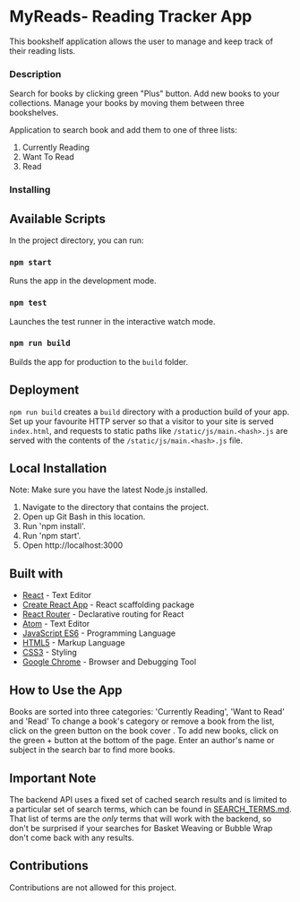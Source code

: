 # MyReads- Reading Tracker App

This bookshelf application allows the user to manage and keep track of their reading lists.

### Description

Search for books by clicking green "Plus" button. Add new books to your collections. Manage your books by moving them between three bookshelves.

Application to search book and add them to one of three lists:
1. Currently Reading
2. Want To Read
3. Read

### Installing

## Available Scripts

In the project directory, you can run:

### `npm start`

Runs the app in the development mode.<br>

### `npm test`

Launches the test runner in the interactive watch mode.<br>

### `npm run build`

Builds the app for production to the `build` folder.<br>

## Deployment

`npm run build` creates a `build` directory with a production build of your app. Set up your favourite HTTP server so that a visitor to your site is served `index.html`, and requests to static paths like `/static/js/main.<hash>.js` are served with the contents of the `/static/js/main.<hash>.js` file.

## Local Installation 
Note: Make sure you have the latest Node.js installed.
1. Navigate to the directory that contains the project.
2. Open up Git Bash in this location.
3. Run 'npm install'.
4. Run 'npm start'.
5. Open http://localhost:3000

## Built with

* [React](https://reactjs.org/) - Text Editor
* [Create React App](https://github.com/facebookincubator/create-react-app) - React scaffolding package
* [React Router](https://github.com/ReactTraining/react-router) - Declarative routing for React
* [Atom](https://atom.io) - Text Editor
* [JavaScript ES6](https://developer.mozilla.org/en-US/docs/Web/JavaScript) - Programming Language
* [HTML5](https://developer.mozilla.org/en-US/docs/Web/Guide/HTML/HTML5) - Markup Language
* [CSS3](https://developer.mozilla.org/en-US/docs/Web/CSS/CSS3) - Styling
* [Google Chrome](https://www.google.com/chrome/) - Browser and Debugging Tool


## How to Use the App
Books are sorted into three categories: 'Currently Reading', 'Want to Read' and 'Read'
To change a book's category or remove a book from the list, click on the green button on the book cover .
To add new books, click on the green + button at the bottom of the page. 
Enter an author's name or subject in the search bar to find more books.

## Important Note
The backend API uses a fixed set of cached search results and is limited to a particular set of search terms, which can be found in [SEARCH_TERMS.md](https://github.com/Jlevett/Myreads-App-React/blob/master/SEARCH_TERMS.md). That list of terms are the _only_ terms that will work with the backend, so don't be surprised if your searches for Basket Weaving or Bubble Wrap don't come back with any results.

## Contributions

Contributions are not allowed for this project.






